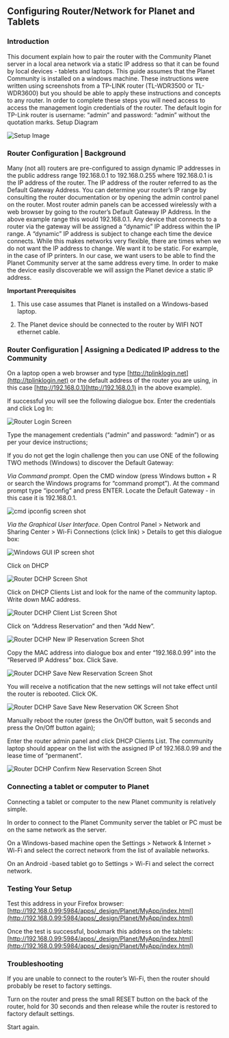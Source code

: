 ## Configuring Router/Network for Planet and Tablets

### Introduction

This document explain how to pair the router with the Community Planet server in a local area network via a static IP address so that it can be found by local devices - tablets and laptops. This guide assumes that the Planet Community is installed on a windows machine. These instructions were written using screenshots from a TP-LINK router (TL-WDR3500 or TL-WDR3600) but you should be able to apply these instructions and concepts to any router. In order to complete these steps you will need access to access the management login credentials of the router. The default login for TP-Link router is username: “admin” and password: “admin” without the quotation marks.
Setup Diagram

![Setup Image](/uploads/images/setup.png)

### Router Configuration | Background

Many (not all) routers are pre-configured to assign dynamic IP addresses in the public address range 192.168.0.1 to 192.168.0.255 where 192.168.0.1 is the IP address of the router. The IP address of the router referred to as the Default Gateway Address. You can determine your router’s IP range by consulting the router documentation or by opening the admin control panel on the router. Most router admin panels can be accessed wirelessly with a web browser by going to the router’s Default Gateway IP Address. In the above example range this would 192.168.0.1. Any device that connects to a router via the gateway will be assigned a “dynamic” IP address within the IP range. A “dynamic” IP address is subject to change each time the device connects. While this makes networks very flexible, there are times when we do not want the IP address to change. We want it to be static. For example, in the case of IP printers. In our case, we want users to be able to find the Planet Community server at the same address every time. In order to make the device easily discoverable we will assign the Planet device a static IP address.

**Important Prerequisites**

1. This use case assumes that Planet is installed on a Windows-based laptop.

2. The Planet device should be connected to the router by WIFI NOT ethernet cable.

### Router Configuration | Assigning a Dedicated IP address to the Community

On a laptop open a web browser and type [http://tplinklogin.net](http://tplinklogin.net) or the default address of the router you are using, in this case [http://192.168.0.1](http://192.168.0.1) in the above example). 

If successful you will see the following dialogue box. Enter the credentials and click Log In:

![Router Login Screen](/uploads/images/router-login.png)

Type the management credentials (“admin” and password: “admin”) or as per your device instructions;

If you do not get the login challenge then you can use ONE of the following TWO methods (Windows) to discover the Default Gateway:

_Via Command prompt_. Open the CMD window (press Windows button + R or search the Windows programs for “command prompt”). At the command prompt type “ipconfig” and press ENTER. Locate the Default Gateway - in this case it is 192.168.0.1.

![cmd ipconfig screen shot](/uploads/images/ipconfig.png)
 
_Via the Graphical User Interface_. Open Control Panel > Network and Sharing Center > Wi-Fi Connections (click link) > Details to get this dialogue box:

![Windows GUI IP screen shot](/uploads/images/wifi-gui-config.png)

Click on DHCP

![Router DCHP Screen Shot](/uploads/images/router-dhcp.png)

Click on DHCP Clients List and look for the name of the community laptop. Write down MAC address.

![Router DCHP Client List Screen Shot](/uploads/images/router-dhcp-cl.png)

Click on “Address Reservation” and then “Add New”.

![Router DCHP New IP Reservation Screen Shot](/uploads/images/router-dhcp-reservation-new.png)

Copy the MAC address into dialogue box and enter “192.168.0.99” into the “Reserved IP Address” box. Click Save.

![Router DCHP Save New Reservation Screen Shot](/uploads/images/router-dhcp-reservation-new-save.png)

You will receive a notification that the new settings will not take effect until the router is rebooted. Click OK.

![Router DCHP Save Save New Reservation OK Screen Shot](/uploads/images/router-dhcp-reservation-new-save-ok.png)

Manually reboot the router (press the On/Off button, wait 5 seconds and press the On/Off button again);

Enter the router admin panel and click DHCP Clients List. The community laptop should appear on the list with the assigned IP of 192.168.0.99 and the lease time of “permanent”.

![Router DCHP Confirm New Reservation Screen Shot](/uploads/images/router-dhcp-reservation-confirm.png)

### Connecting a tablet or computer to Planet

Connecting a tablet or computer to the new Planet community is relatively simple. 

In order to connect to the Planet Community server the tablet or PC must be on the same network as the server. 

On a Windows-based machine open the Settings > Network & Internet > Wi-Fi and select the correct network from the list of available networks. 

On an Android -based tablet go to Settings > Wi-Fi and select the correct network. 

### Testing Your Setup

Test this address in your Firefox browser: [http://192.168.0.99:5984/apps/_design/Planet/MyApp/index.html](http://192.168.0.99:5984/apps/_design/Planet/MyApp/index.html)  

Once the test is successful, bookmark this address on the tablets: [http://192.168.0.99:5984/apps/_design/Planet/MyApp/index.html](http://192.168.0.99:5984/apps/_design/Planet/MyApp/index.html)

### Troubleshooting

If you are unable to connect to the router’s Wi-Fi, then the router should probably be reset to factory settings.

Turn on the router and press the small RESET button on the back of the router, hold for 30 seconds and then release while the router is restored to factory default settings.

Start again.